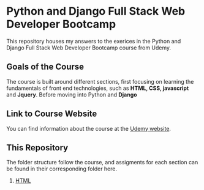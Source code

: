 # Python and Django Full Stack Web Developer Bootcamp
This repository houses my answers to the exerices in the Python and Django Full Stack Web Developer Bootcamp course from Udemy.

## Goals of the Course
The course is built around different sections, first focusing on learning the fundamentals of front end technologies, such as **HTML, CSS, javascript** and **Jquery**. Before moving into Python and **Django**

## Link to Course Website
You can find information about the course at the [Udemy website](https://www.udemy.com/course/python-and-django-full-stack-web-developer-bootcamp/).


## This Repository
The folder structure follow the course, and assigments for each section can be found in their corresponding folder here.
<ol>
<li> <a href="http://google.com">HTML</a> </li>
</ol>
